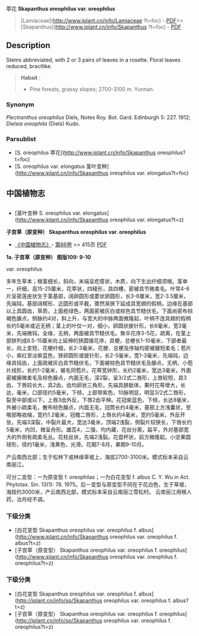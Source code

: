 葶花 **Skapanthus oreophilus var. oreophilus**

> [Lamiaceae](http://www.iplant.cn/info/Lamiaceae ?t=foc) - [PDF](http://iplant.cn/foc/pdf/Lamiaceae.pdf)>>[Skapanthus](http://www.iplant.cn/info/Skapanthus ?t=foc) - [PDF](http://www.iplant.cn/foc/pdf/Skapanthus.pdf)

## Description

Stems abbreviated, with 2 or 3 pairs of leaves in a rosette. Floral leaves reduced, bractlike.

> **Habait** : 
>* Pine forests, grassy slopes; 2700-3100 m. Yunnan.

### Synonym
*Plectranthus oreophilus* Diels, Notes Roy. Bot. Gard. Edinburgh 5: 227. 1912; *Dielsia oreophila* (Diels) Kudo.

### Parsublist

* [S.  oreophilus  葶花](http://www.iplant.cn/info/Skapanthus oreophilus?t=foc)
* [S.  oreophilus var. elongatus  茎叶变种](http://www.iplant.cn/info/Skapanthus oreophilus var. elongatus?t=foc)

## 中国植物志

## 
* [茎叶变种  S.  oreophilus var. elongatus](http://www.iplant.cn/info/Skapanthus oreophilus var. elongatus?t=z)

**子宫草（原变种） Skapanthus oreophilus var. oreophilus**

* [《中国植物志》](http://www.iplant.cn/frps)- [第66卷](http://www.iplant.cn/frps/vol/66) >> 415页 [PDF](http://www.iplant.cn/frps/pdf/66/415.pdf)

**1a. 子宫草（原变种）  图版109: 9-10**

var. oreophilus

多年生草本；根茎细长，斜向，末端呈疙瘩状，木质，向下生出纤细须根。茎单一，纤细，高15-25厘米，花葶状，四稜形，具四槽，密被具节微柔毛。叶常4-6片呈密莲座状生于茎基部，阔卵圆形或菱状卵圆形，长3-6厘米，宽2-3.5厘米，先端钝，基部阔楔形、近圆形或平截，骤然渐狭下延成具宽翅的假柄，边缘在基部以上具圆齿，草质，上面榄绿色，两面密被灰白或棕色具节糙伏毛，下面尚密布棕褐色腺点，侧脉约4对，斜上升，与宽大的中脉两面微隆起，叶柄不连具翅的假柄长约5毫米或近无柄；茎上的叶仅一对，细小，卵圆状披针形，长6毫米，宽3毫米，先端微钝，全缘，无柄，两面被具节糙伏毛。聚伞花序3-5花，疏离，在茎上部排列成6.5-15厘米向上延伸的狭圆锥花序，具梗，总梗长1-10毫米，下部者最长，向上变短，花梗纤细，长2-3毫米，花梗、总梗及序轴均密被腺短柔毛；苞片小，紫红至淡紫蓝色，狭卵圆形或披针形，长2-5毫米，宽1-3毫米，先端钝，边缘具钝齿，上面疏被灰白具节糙伏毛，下面被棕色具节糙伏毛及腺点，无柄，小苞片线形，长约1-2毫米，被毛同苞片。花萼宽钟形，长约2毫米，宽达3毫米，外面密被腺微柔毛及棕色腺点，内面无毛，深2裂，呈3/2式二唇形，上唇较短，具3齿，下唇较长大，具2齿，齿均卵状三角形，先端具胼胝体，果时花萼增大，长达，毫米，口部径约5毫米，下倾，上部带紫色，10脉明显，明显3/2式二唇形，裂至中部或以下，上唇3齿外反，下唇2齿平伸。花冠紫蓝色，下倾，长达8毫米，外被小疏柔毛，散布棕色腺点，内面无毛，冠筒长约4毫米，基部上方浅囊状，至喉部略收缩，宽约1.2毫米，冠檐二唇形，上唇长约4毫米，宽约5毫米，外反开张，先端3深裂，中裂片最大，宽达3毫米，顶端2浅裂，侧裂片较狭长，下唇长约5毫米，内凹，微呈舟形。雄蕊4，二强，均内藏，花丝分离，扁平，外对基部宽大的外侧有疏柔毛丛。花柱丝状，先端2浅裂。花盘杯状，前方微隆起。小坚果圆球形，径约1毫米，浅黄色，光滑。花期7-8月，果期9-10月。

产云南西北部；生于松林下或林缘草坡上，海拔2700-3100米。模式标本采自云南丽江。

可分二变型：一为原变型 f. oreophilas；一为白花变型 f. albus C. Y. Wu in Act. Phytotax. Sin. 13(1): 78. 1975。后一变型与原变型不同在于花白色，生于草坡，海拔约3000米，产云南西北部，模式标本采自云南丽江雪松村。 云南丽江用根人药，治月经不调。

### 下级分类
* [白花变型  Skapanthus oreophilus var. oreophilus f. albus](http://www.iplant.cn/info/Skapanthus oreophilus var. oreophilus f. albus?t=z)
* [子宫草（原变型）  Skapanthus oreophilus var. oreophilus f. oreophilus](http://www.iplant.cn/info/Skapanthus oreophilus var. oreophilus f. oreophilus?t=z)

### 下级分类
* [白花变型  Skapanthus oreophilus var. oreophilus f. albus](http://iplant.cn/info/sp/Skapanthus oreophilus var. oreophilus f. albus?t=z)
* [子宫草（原变型）  Skapanthus oreophilus var. oreophilus f. oreophilus](http://iplant.cn/info/sp/Skapanthus oreophilus var. oreophilus f. oreophilus?t=z)
